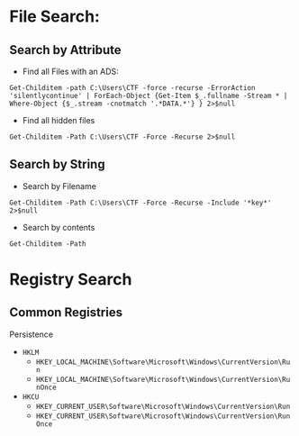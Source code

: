 # File Search:



## Search by Attribute
- Find all Files with an ADS:
```
Get-Childitem -path C:\Users\CTF -force -recurse -ErrorAction 'silentlycontinue' | ForEach-Object {Get-Item $_.fullname -Stream * | Where-Object {$_.stream -cnotmatch '.*DATA.*'} } 2>$null
```
- Find all hidden files
```
Get-Childitem -Path C:\Users\CTF -Force -Recurse 2>$null
```

## Search by String
- Search by Filename
```
Get-Childitem -Path C:\Users\CTF -Force -Recurse -Include '*key*' 2>$null
```
- Search by contents
```
Get-Childitem -Path 
```

# Registry Search

## Common Registries

Persistence
- `HKLM`
  - `HKEY_LOCAL_MACHINE\Software\Microsoft\Windows\CurrentVersion\Run`
  - `HKEY_LOCAL_MACHINE\Software\Microsoft\Windows\CurrentVersion\RunOnce`
- `HKCU`
  - `HKEY_CURRENT_USER\Software\Microsoft\Windows\CurrentVersion\Run`
  - `HKEY_CURRENT_USER\Software\Microsoft\Windows\CurrentVersion\RunOnce`
